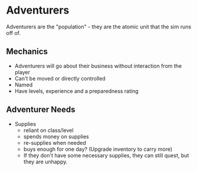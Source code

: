 # Adventurers

Adventurers are the "population" - they are the atomic unit that the sim runs off of.

## Mechanics

- Adventurers will go about their business without interaction from the player
- Can't be moved or directly controlled
- Named
- Have levels, experience and a preparedness rating


## Adventurer Needs

- Supplies 
	- reliant on class/level
	- spends money on supplies
	- re-supplies when needed
	- buys enough for one day? (Upgrade inventory to carry more)
	- If they don't have some necessary supplies, they can still quest, but they are unhappy.
	



